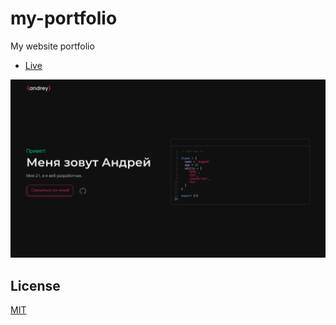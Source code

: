 # my-portfolio
My website portfolio

- [Live](https://dddoog9.github.io/my-portfolio/)

![Website andrey](https://github.com/dddoog9/my-portfolio/raw/main/cover.jpg)

## License
[MIT](LICENSE.md)
